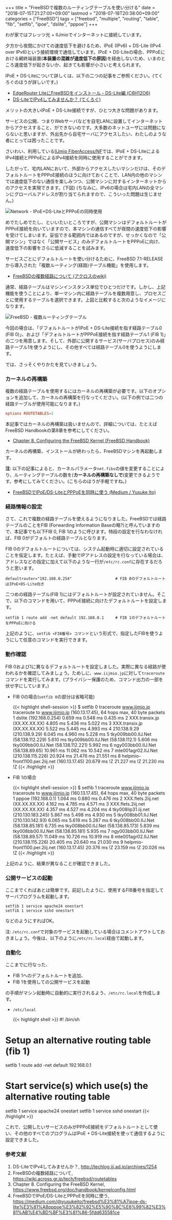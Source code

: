 +++
title = "FreeBSDで複数のルーティングテーブルを使い分ける"
date = "2018-07-15T21:27:00+09:00"
lastmod = "2018-07-18T20:38:00+09:00"
categories = ["FreeBSD"]
tags = ["freebsd", "multiple", "routing", "table", "fib", "setfib", "ipoe", "dslite", "pppoe"]
+++

わが家ではフレッツ光 + IIJmioでインターネットに接続しています。

夕方から夜間にかけての速度低下を避けるため、IPoE (IPv6) + DS-Lite (IPv4 over IPv6)という接続環境で通信しています。IPoE + DS-Liteの場合、PPPoEにおける網終端装置(**本装置の混雑が速度低下の原因**)を経由しないため、いまのところ速度低下が起きないか、起きても影響が小さいと考えられます。

IPoE + DS-Liteについて詳しくは、以下の二つの記事をご参照ください。(てくろぐのほうが詳しいです。)

- [EdgeRouter LiteにFreeBSDをインストール - DS-Lite編 (C6H12O6)](/post/freebsd-edgerouter-lite-dslite/)
- [DS-LiteでIPv4してみませんか？ (てくろぐ)](http://techlog.iij.ad.jp/archives/1254)

メリットの大きいIPoE + DS-Lite接続ですが、ひとつ大きな問題があります。

サービスの公開、つまりWebサーバなどを自宅LANに設置してインターネットからアクセスすること、ができないのです。大多数のネットユーザには問題にならないと思いますが、外出先から自宅サーバにアクセスしたい、わたしのような者にとっては困ったことです。

さいわい、利用している[IIJmio FiberAccess/NF](https://www.iijmio.jp/guide/outline/nbd/)では、IPoE + DS-LiteによるIPv4接続とPPPoEによるIPv4接続を同時に使用することができます。

したがって、宅内LANにおいて、外部からアクセスしたいマシンだけは、そのデフォルトルートをPPPoE接続のほうに向けておくことで、LAN内の他のマシンでは速度低下のない通信を楽しみつつ、公開マシンに対するインターネットからのアクセスを実現できます。(下図) (ちなみに、IPv6の場合は宅内LANの全マシンにグローバルアドレスが割り当てられますので、こういった問題は生じません。)

![Network - IPoE+DS-LiteとPPPoEの同時使用](/img/freebsd/freebsd-pppoe-dslite.png)

めでたしめでたし、といいたいところですが、公開マシンはデフォルトルートがPPPoE接続を向いていますので、本マシンの通信すべてが夜間の速度低下の影響を受けてしまいます。妥協できる範囲内ではあるのですが、せっかくなので「公開マシン」ではなく「公開サービス」のみデフォルトルートをPPPoEに向け、速度低下の影響をさらに低減することを試みます。

サービスごとにデフォルトルートを使い分けるために、FreeBSD 7.1-RELEASEから導入された「複数ルーティング(経路)テーブル機能」を使用します。

- [FreeBSDの複数経路について (アクロスのwiki)](https://wiki.across.gr.jp/tech/freebsd/routetables)

通常、経路テーブルはマシンインスタンス単位でひとつだけです。しかし、上記機能を使うことにより、単一マシン内に経路テーブルを複数用意し、プロセスごとに使用するテーブルを選択できます。上図と比較すると次のようなイメージになります。

![FreeBSD - 複数ルーティングテーブル](/img/freebsd/freebsd-multiple-fibs.png)

今回の場合は、「デフォルトルートがIPoE + DS-Lite接続を指す経路テーブル0 (FIB 0)」、および「デフォルトルートがPPPoE接続を指す経路テーブル1 (FIB 1)」の二つを用意します。そして、外部に公開するサービス(サーバプロセス)のみ経路テーブル1を使うようにし、その他すべては経路テーブル0を使うようにします。

では、さっそくやりかたを見ていきましょう。

### カーネルの再構築
複数の経路テーブルを使用するにはカーネルの再構築が必要です。以下のオプションを追加して、カーネルの再構築を行なってください。(以下の例では二つの経路テーブルが使用可能になります。)

``` conf
options ROUTETABLES=2
```

本記事ではカーネルの再構築は扱いませんので、詳細については、たとえばFreeBSD Handbookの第8章を参考にしてください。

- [Chapter 8. Configuring the FreeBSD Kernel (FreeBSD Handbook)](https://www.freebsd.org/doc/handbook/kernelconfig.html)

カーネルの再構築、インストールが終わったら、FreeBSDマシンを再起動します。

**注**: 以下の記事によると、カーネルパラメータ`net.fibs`の値を変更することにより、ルーティングテーブルの数を(**カーネルの再構築なしで**)変更できるようです。参考にしてみてください。(こちらのほうが手軽ですね。)

- [FreeBSDでIPoE/DS-LiteとPPPoEを同時に使う (Medium / Yusuke Ito)](https://medium.com/@yusukeito/freebsd%E3%81%A7ipoe-ds-lite%E3%81%A8pppoe%E3%82%92%E5%90%8C%E6%99%82%E3%81%AB%E4%BD%BF%E3%81%86-5fdd635581ce)

### 経路情報の設定
さて、これで複数の経路テーブルを使えるようになりました。FreeBSDでは経路テーブルのことをFIB (Forwarding Information Baseの略?)と呼んでいますので、本記事でも以下FIB 0, FIB 1のように呼びます。特段の設定を行なわなければ、FIB 0がデフォルトの経路テーブルとなります。

FIB 0のデフォルトルートについては、システム起動時に適切に設定されていることを仮定します。たとえば、手動でIPアドレスの設定を行なっている場合は、アドレスなどの指定に加えて以下のような一行が`/etc/rc.conf`に存在するだろうと思います。

``` shell
defaultrouter="192.168.0.254"                   # FIB 0のデフォルトルートはIPoE+DS-Lite向き
```

二つめの経路テーブル(FIB 1)にはデフォルトルートが設定されていません。そこで、以下のコマンドを用いて、PPPoE接続に向けたデフォルトルートを設定します。

``` shell
setfib 1 route add -net default 192.168.0.1     # FIB 1のデフォルトルートをPPPoEに向ける
```

上記のように、`setfib <FIB番号> コマンド`という形式で、指定したFIBを使うようにして任意のコマンドを実行できます。

### 動作確認
FIB 0および1に異なるデフォルトルートを設定しました。実際に異なる経路が使われるかを確認してみましょう。ためしに、`www.iijmio.jp`に対して`traceroute`コマンドを実行してみます。(プライバシー保護のため、コマンド出力の一部を伏せ字にしています。)

- FIB 0の場合(`setfib 0`の部分は省略可能)

    {{< highlight shell-session >}}
$ setfib 0 traceroute www.iijmio.jp
traceroute to www.iijmio.jp (160.13.17.45), 64 hops max, 40 byte packets
 1  dslite (192.168.0.254)  0.659 ms  0.548 ms  0.435 ms
 2  XXX.transix.jp (XX.XX.XX.XX)  4.805 ms  5.436 ms  5.022 ms
 3  XXX.transix.jp (XX.XX.XX.XX)  5.522 ms  5.445 ms  4.993 ms
 4  210.138.9.29 (210.138.9.29)  6.045 ms  4.960 ms  5.228 ms
 5  tky009bb00.IIJ.Net (58.138.112.229)  5.610 ms
    tky009bb00.IIJ.Net (58.138.112.1)  5.606 ms
    tky009bb00.IIJ.Net (58.138.112.221)  5.992 ms
 6  ngy003bb00.IIJ.Net (58.138.89.65)  10.961 ms  11.062 ms  10.542 ms
 7  mte001agr02.IIJ.Net (210.138.115.226)  20.924 ms  21.476 ms  21.551 ms
 8  helpmio-front1100.per.2iij.net (160.13.17.45)  20.679 ms !Z  21.227 ms !Z  21.230 ms !Z
{{< /highlight >}}

- FIB 1の場合

    {{< highlight shell-session >}}
$ setfib 1 traceroute www.iijmio.jp
traceroute to www.iijmio.jp (160.13.17.45), 64 hops max, 40 byte packets
 1  pppoe (192.168.0.1)  1.064 ms  0.880 ms  0.476 ms
 2  XXX.flets.2iij.net (XX.XX.XX.XX)  4.162 ms  4.785 ms  4.571 ms
 3  XXX.flets.2iij.net (XX.XX.XX.XX)  4.357 ms  4.527 ms  4.204 ms
 4  tky008lip31.iij.net (210.130.183.245)  5.867 ms  5.498 ms  4.930 ms
 5  tky008bb01.IIJ.Net (210.130.142.93)  6.065 ms  5.619 ms  5.287 ms
 6  tky008bb00.IIJ.Net (58.138.85.181)  6.735 ms
    tky008bb00.IIJ.Net (58.138.85.173)  5.839 ms
    tky008bb00.IIJ.Net (58.138.85.181)  5.935 ms
 7  ngy003bb00.IIJ.Net (58.138.89.57)  11.049 ms  10.726 ms  10.919 ms
 8  mte001agr02.IIJ.Net (210.138.115.226)  20.405 ms  20.640 ms  21.030 ms
 9  helpmio-front1100.per.2iij.net (160.13.17.45)  20.376 ms !Z  23.159 ms !Z  20.026 ms !Z
{{< /highlight >}}

上記のように、結果が異なることが確認できました。

### 公開サービスの起動
ここまでくればあとは簡単です。前記したように、使用するFIB番号を指定してサーバプログラムを起動します。

``` shell
setfib 1 service apache24 onestart
setfib 1 service sshd onestart
```

などのようにすればOK。

注: `/etc/rc.conf`で対象のサービスを起動している場合はコメントアウトしておきましょう。今後は、以下のように`/etc/rc.local`経由で起動します。

### 自動化
ここまでに行なった、

- FIB 1へのデフォルトルートを追加、
- FIB 1を使用しての公開サービスを起動

の手順がマシン起動時に自動的に実行されるよう、`/etc/rc.local`を作成します。

- `/etc/local`

    {{< highlight shell >}}
#! /bin/sh
# Setup an alternative routing table (fib 1)
setfib 1 route add -net default 192.168.0.1
# Start service(s) which use(s) the alternative routing table
setfib 1 service apache24 onestart
setfib 1 service sshd onestart
{{< /highlight >}}

これで、公開したいサービスのみがPPPoE接続をデフォルトルートとして使い、その他のすべてのプログラムはIPoE + DS-Lite接続を使って通信するように設定できました。

### 参考文献
1. DS-LiteでIPv4してみませんか？, http://techlog.iij.ad.jp/archives/1254
1. FreeBSDの複数経路について, https://wiki.across.gr.jp/tech/freebsd/routetables
1. Chapter 8. Configuring the FreeBSD Kernel, https://www.freebsd.org/doc/handbook/kernelconfig.html
1. FreeBSDでIPoE/DS-LiteとPPPoEを同時に使う, https://medium.com/@yusukeito/freebsd%E3%81%A7ipoe-ds-lite%E3%81%A8pppoe%E3%82%92%E5%90%8C%E6%99%82%E3%81%AB%E4%BD%BF%E3%81%86-5fdd635581ce
